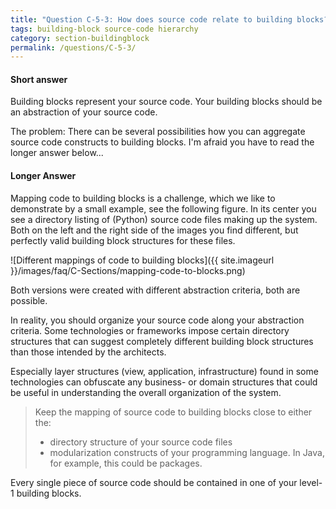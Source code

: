 ```yaml
---
title: "Question C-5-3: How does source code relate to building blocks?"
tags: building-block source-code hierarchy
category: section-buildingblock
permalink: /questions/C-5-3/
---
```


#### Short answer

Building blocks represent your source code. Your building blocks should be an abstraction of your source code.

The problem: There can be several possibilities how you can aggregate source code constructs to building blocks. I'm afraid you  have to read the longer answer below...


#### Longer Answer

Mapping code to building blocks is a challenge, which we like to demonstrate by a small example, see the following figure. In its center you see a directory listing of (Python) source code files making up the system. Both on the left and the right side of the images you find different, but perfectly valid building block structures for these files.

![Different mappings of code to building blocks]({{ site.imageurl }}/images/faq/C-Sections/mapping-code-to-blocks.png)

Both versions were created with different abstraction criteria, both are possible.

In reality, you should organize your source code along your abstraction criteria. Some technologies or frameworks impose certain directory structures that can suggest completely
different building block structures than those intended by the architects.

Especially layer structures (view, application, infrastructure) found in some technologies can obfuscate any business- or domain structures that could be useful in understanding the overall organization of the system.

> Keep the mapping of source code to building blocks close to either the:  
>
> * directory structure of your source code files
> * modularization constructs of your programming language. In Java, for example, this could be packages.

Every single piece of source code should be contained in one of your level-1 building blocks.

